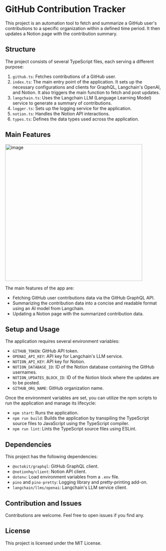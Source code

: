 # GitHub Contribution Tracker

This project is an automation tool to fetch and summarize a GitHub user's contributions to a specific organization within a defined time period. It then updates a Notion page with the contribution summary.

## Structure

The project consists of several TypeScript files, each serving a different purpose:

1. `github.ts`: Fetches contributions of a GitHub user.
2. `index.ts`: The main entry point of the application. It sets up the necessary configurations and clients for GraphQL, Langchain's OpenAI, and Notion. It also triggers the main function to fetch and post updates.
3. `langchain.ts`: Uses the Langchain LLM (Language Learning Model) service to generate a summary of contributions.
4. `logger.ts`: Sets up the logging service for the application.
5. `notion.ts`: Handles the Notion API interactions.
6. `types.ts`: Defines the data types used across the application.

## Main Features

<img width="438" alt="image" src="https://github.com/isSerge/gh-contribution-tracker/assets/13568875/1f2330fc-fd2d-462a-9981-5fb2c94cd68b">

The main features of the app are:

- Fetching GitHub user contributions data via the GitHub GraphQL API.
- Summarizing the contribution data into a concise and readable format using an AI model from Langchain.
- Updating a Notion page with the summarized contribution data.

## Setup and Usage

The application requires several environment variables:

- `GITHUB_TOKEN`: GitHub API token.
- `OPENAI_API_KEY`: API key for Langchain's LLM service.
- `NOTION_API_KEY`: API key for Notion.
- `NOTION_DATABASE_ID`: ID of the Notion database containing the GitHub usernames.
- `NOTION_UPDATES_BLOCK_ID`: ID of the Notion block where the updates are to be posted.
- `GITHUB_ORG_NAME`: GitHub organization name.

Once the environment variables are set, you can utilize the npm scripts to run the application and manage its lifecycle:

- `npm start`: Runs the application.
- `npm run build`: Builds the application by transpiling the TypeScript source files to JavaScript using the TypeScript compiler.
- `npm run lint`: Lints the TypeScript source files using ESLint.

## Dependencies

This project has the following dependencies:

- `@octokit/graphql`: GitHub GraphQL client.
- `@notionhq/client`: Notion API client.
- `dotenv`: Load environment variables from a `.env` file.
- `pino` and `pino-pretty`: Logging library and pretty-printing add-on.
- `langchain/llms/openai`: Langchain's LLM service client.

## Contribution and Issues

Contributions are welcome. Feel free to open issues if you find any.

## License

This project is licensed under the MIT License.
